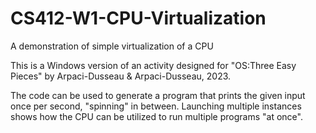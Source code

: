 # CS412-W1-CPU-Virtualization
A demonstration of simple virtualization of a CPU

This is a Windows version of an activity designed for "OS:Three Easy Pieces"
 by Arpaci-Dusseau & Arpaci-Dusseau, 2023.

The code can be used to generate a program that prints the given input once
 per second, "spinning" in between. Launching multiple instances shows how
 the CPU can be utilized to run multiple programs "at once".
